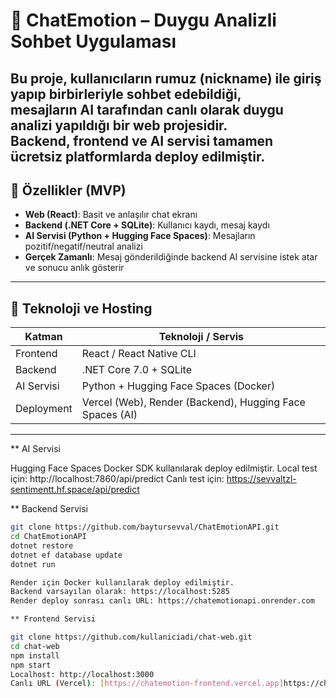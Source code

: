 # 💬 ChatEmotion – Duygu Analizli Sohbet Uygulaması

Bu proje, kullanıcıların rumuz (nickname) ile giriş yapıp birbirleriyle sohbet edebildiği,  
mesajların **AI tarafından canlı olarak duygu analizi** yapıldığı bir web projesidir.  
Backend, frontend ve AI servisi tamamen ücretsiz platformlarda deploy edilmiştir.
---

## 🚀 Özellikler (MVP)

- **Web (React)**: Basit ve anlaşılır chat ekranı  
- **Backend (.NET Core + SQLite)**: Kullanıcı kaydı, mesaj kaydı  
- **AI Servisi (Python + Hugging Face Spaces)**: Mesajların pozitif/negatif/neutral analizi  
- **Gerçek Zamanlı**: Mesaj gönderildiğinde backend AI servisine istek atar ve sonucu anlık gösterir  

---

## 🧩 Teknoloji ve Hosting

| Katman       | Teknoloji / Servis |
|-------------|------------------|
| Frontend    | React / React Native CLI |
| Backend     | .NET Core 7.0 + SQLite |
| AI Servisi  | Python + Hugging Face Spaces (Docker) |
| Deployment  | Vercel (Web), Render (Backend), Hugging Face Spaces (AI) |

---

** AI Servisi

Hugging Face Spaces Docker SDK kullanılarak deploy edilmiştir.
Local test için: http://localhost:7860/api/predict
Canlı test için: https://sevvaltzl-sentimentt.hf.space/api/predict

** Backend Servisi

```bash
git clone https://github.com/baytursevval/ChatEmotionAPI.git
cd ChatEmotionAPI
dotnet restore
dotnet ef database update
dotnet run

Render için Docker kullanılarak deploy edilmiştir.
Backend varsayılan olarak: https://localhost:5285
Render deploy sonrası canlı URL: https://chatemotionapi.onrender.com

** Frontend Servisi

git clone https://github.com/kullaniciadi/chat-web.git
cd chat-web
npm install
npm start
Localhost: http://localhost:3000
Canlı URL (Vercel): [https://chatemotion-frontend.vercel.app]https://chat-ev1zd4fwl-baytursevvals-projects.vercel.app/)

